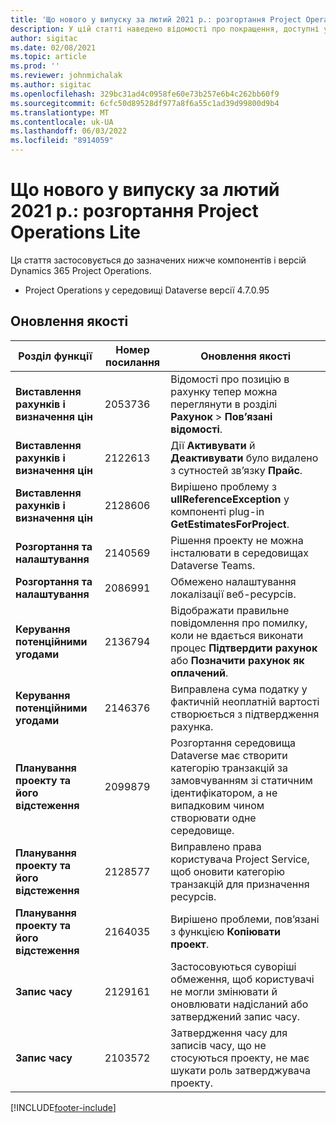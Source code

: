 ```yaml
---
title: 'Що нового у випуску за лютий 2021 р.: розгортання Project Operations Lite'
description: У цій статті наведено відомості про покращення, доступні у випуску розгортання Project Operations Lite у лютому 2021 р.
author: sigitac
ms.date: 02/08/2021
ms.topic: article
ms.prod: ''
ms.reviewer: johnmichalak
ms.author: sigitac
ms.openlocfilehash: 329bc31ad4c0958fe60e73b257e6b4c262bb60f9
ms.sourcegitcommit: 6cfc50d89528df977a8f6a55c1ad39d99800d9b4
ms.translationtype: MT
ms.contentlocale: uk-UA
ms.lasthandoff: 06/03/2022
ms.locfileid: "8914059"
---
```

# <a name="whats-new-february-2021---project-operations-lite-deployment"></a>Що нового у випуску за лютий 2021 р.: розгортання Project Operations Lite

Ця стаття застосовується до зазначених нижче компонентів і версій Dynamics 365 Project Operations.

  - Project Operations у середовищі Dataverse версії 4.7.0.95

## <a name="quality-updates"></a>Оновлення якості

| **Розділ функції** | **Номер посилання** | **Оновлення якості** |
| --- | --- | --- |
| **Виставлення рахунків і визначення цін** | 2053736 | Відомості про позицію в рахунку тепер можна переглянути в розділі **Рахунок** > **Пов’язані відомості**. |
| **Виставлення рахунків і визначення цін** | 2122613 | Дії **Активувати** й **Деактивувати** було видалено з сутностей зв’язку **Прайс**. |
| **Виставлення рахунків і визначення цін** | 2128606 | Вирішено проблему з **ullReferenceException** у компоненті plug-in **GetEstimatesForProject**. |
| **Розгортання та налаштування** | 2140569 | Рішення проекту не можна інсталювати в середовищах Dataverse Teams. |
| **Розгортання та налаштування** | 2086991 | Обмежено налаштування локалізації веб-ресурсів. |
| **Керування потенційними угодами** | 2136794 | Відображати правильне повідомлення про помилку, коли не вдається виконати процес **Підтвердити рахунок** або **Позначити рахунок як оплачений**. |
| **Керування потенційними угодами** | 2146376 | Виправлена сума податку у фактичній неоплатній вартості створюється з підтвердження рахунка. |
| **Планування проекту та його відстеження** | 2099879 | Розгортання середовища Dataverse має створити категорію транзакцій за замовчуванням зі статичним ідентифікатором, а не випадковим чином створювати одне середовище. |
| **Планування проекту та його відстеження** | 2128577 | Виправлено права користувача Project Service, щоб оновити категорію транзакцій для призначення ресурсів. |
| **Планування проекту та його відстеження** | 2164035 | Вирішено проблеми, пов’язані з функцією **Копіювати проект**. |
| **Запис часу** | 2129161 | Застосовуються суворіші обмеження, щоб користувачі не могли змінювати й оновлювати надісланий або затверджений запис часу. |
| **Запис часу** | 2103572 | Затвердження часу для записів часу, що не стосуються проекту, не має шукати роль затверджувача проекту. |


[!INCLUDE[footer-include](../../includes/footer-banner.md)]